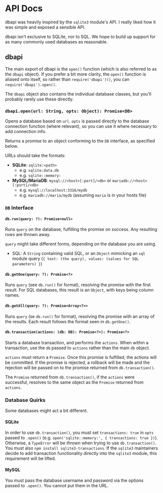 # API Docs #

dbapi was heavily inspired by the `sqlite3` module's API. I really liked how
it was simple and exposed a sensible API.

dbapi isn't exclusive to SQLite, nor to SQL. We hope to build up support for
as many commonly used databases as reasonable.


## dbapi ##

The main export of dbapi is the `open()` function (which is also referred to
as the `dbapi` object). If you prefer a bit more clarity, the `open()` function
is aliased onto itself, so rather than `require('dbapi')()`, you can
`require('dbapi').open()`.

The `dbapi` object also contains the individual database classes, but you'll
probably rarely use these directly.


### `dbapi.open(url: String, opts: Object): Promise<DB>` ###

Opens a database based on `url`. `opts` is passed directly to the database
connection function (where relevant), so you can use it where necessary to
add connection info.

Returns a promise to an object conforming to the `DB` interface, as specified
below.

URLs should take the formats:

- **SQLite**: `sqlite:<path>`
    - e.g. `sqlite:data.db`
    - e.g. `sqlite::memory:`
- **MySQL/MariaDB**: `mysql://<host>[:port]/<db>` or `mariadb://<host>[:port]/<db>`
    - e.g. `mysql://localhost:3316/mydb`
    - e.g. `mariadb://maria/mydb` (assuming `maria` is in your hosts file)


### `DB` Interface ###

#### `db.run(query: ?): Promise<null>` ####

Runs `query` on the database, fulfilling the promise on success. Any resulting
rows are thrown away.

`query` might take different forms, depending on the database you are using.

- SQL: A `String` containing valid SQL, or an `Object` mimicking an `sql`
    module query (`{ text: (the query), values: (values for SQL parameters) }`)


#### `db.getOne(query: ?): Promise<?>` ####

Runs `query` (see `db.run()` for format), resolving the promise with the first
result. For SQL databases, this result is an `Object`, with keys being column
names.


#### `db.getAll(query: ?): Promise<Array<?>>` ####

Runs `query` (se `db.run()` for format), resolving the promise with an array of
the results. Each result follows the format seen in `db.getOne()`.


#### `db.transaction(actions: (db: DB): Promise<?>): Promise<?>` ####

Starts a database transaction, and performs the `actions`. When within a
transaction, use the `db` passed to `actions` rather than the main `db` object.

`actions` must return a `Promise`. Once this promise is fulfilled, the actions
will be committed. If the promise is rejected, a rollback will be made and the
rejection will be passed on to the promise returned from `db.transaction()`.

The `Promise` returned from `db.transaction()`, if the `actions` were
successful, resolves to the same object as the `Promise` returned from
`actions`.


### Database Quirks ###

Some databases might act a bit different.


#### SQLite ####

In order to use `db.transaction()`, you must set `transactions: true` in `opts`
passed to `.open()` (e.g. `open('sqlite::memory:', { transactions: true })`).
Otherwise, a `TypeError` will be _thrown_ when trying to use
`db.transaction()`. You must also `npm install sqlite3-transactions`. If the
`sqlite3` maintainers decide to add transaction functionality directly into the
`sqlite3` module, this requirement will be lifted.


#### MySQL ####

You must pass the database username and password via the options passed to
`.open()`. You cannot put them in the URL.
